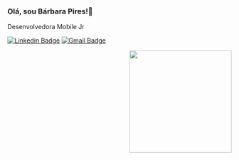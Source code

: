 ### Olá, sou Bárbara Pires!👋
 Desenvolvedora Mobile Jr

[![Linkedin Badge](https://img.shields.io/badge/-LinkedIn-blue?style=flat-square&logo=Linkedin&logoColor=white&link=https://www.linkedin.com/in/barbara-pires-2929aa1a0/)](https://www.linkedin.com/in/barbara-pires-2929aa1a0/)
[![Gmail Badge](https://img.shields.io/badge/-barbarapires249@gmail.com-c14438?style=flat-square&logo=Gmail&logoColor=white&link=mailto:barbarapires249@gmail.com)](mailto:barbarapires249@gmail.com)

<img align='right' src="https://media.giphy.com/media/ieyl9zmCjO4b4t6qoY/giphy.gif" width="230">
